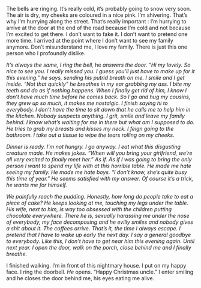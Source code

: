 The bells are ringing. It’s really cold, it’s probably going to snow very soon. The air is dry, my cheeks are coloured in a nice pink. I’m shivering. That’s why I’m hurrying along the street. That’s really important : I’m hurrying to arrive at the door at the end of the road because I’m cold and not because I’m excited to get there. I don’t want to fake it. I don’t want to pretend one more time. I arrived at the point where I don’t want to see my family anymore. Don’t misunderstand me, I love my family. There is just this one person who I profoundly dislike.

_It’s always the same, I ring the bell,_ he _answers the door. “Hi my lovely. So nice to see you. I really missed you. I guess you’ll just have to make up for it this evening.” he says, sending his putrid breath on me. I smile and I get inside. “Not that quickly” he breathes in my ear grabbing my ass. I bite my teeth and do as if nothing happens. When I finally get rid of him, I know I don’t have much time before he comes back. So I go and hug my cousins, they grew up so much, it makes me nostalgic. I finish saying hi to everybody. I don’t have the time to sit down that he calls me to help him in the kitchen. Nobody suspects anything. I grit, smile and leave my family behind. I know what’s waiting for me in there but what am I supposed to do. He tries to grab my breasts and kisses my neck. I feign going to the bathroom. I take out a tissue to wipe the tears rolling on my cheeks._

_Dinner is ready. I’m not hungry. I go anyway. I eat what this disgusting creature made. He makes jokes. “When will you bring your girlfriend, we’re all very excited to finally meet her.” As if. As if I was going to bring the only person I want to spend my life with at this horrible table. He made me hate seeing my family. He made me hate boys. “I don’t know, she’s quite busy this time of year.” He seems satisfied with my answer. Of course it’s a trick, he wants me for himself._

_We painfully reach the pudding. Honestly, how long do people take to eat a piece of cake? He keeps looking at me, touching my legs under the table. His wife, next to him, is way too obsessed with the children putting chocolate everywhere. There he is, sexually harassing me under the nose of everybody, my face decomposing and he evilly smiles and nobody gives a shit about it. The coffees arrive. That’s it, the time I always escape. I pretend that I have to wake up early the next day. I say a general goodbye to everybody. Like this, I don’t have to get near him this evening again. Until next year. I open the door, walk on the porch, close behind me and I finally breathe._

I finished walking. I’m in front of this nightmary house. I put on my happy face. I ring the doorbell. _He_ opens. “Happy Christmas uncle.” I enter smiling and he closes the door behind me, his eyes eating me alive.